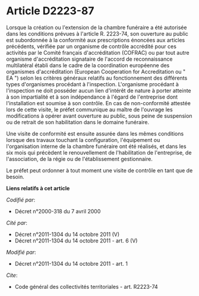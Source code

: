 # Article D2223-87

Lorsque la création ou l'extension de la chambre funéraire a été autorisée dans les conditions prévues à l'article R.
2223-74, son ouverture au public est subordonnée à la conformité aux prescriptions énoncées aux articles précédents, vérifiée
par un organisme de contrôle accrédité pour ces activités par le Comité français d'accréditation (COFRAC) ou par tout autre
organisme d'accréditation signataire de l'accord de reconnaissance multilatéral établi dans le cadre de la coordination
européenne des organismes d'accréditation (European Cooperation for Accreditation ou " EA ") selon les critères généraux
relatifs au fonctionnement des différents types d'organismes procédant à l'inspection. L'organisme procédant à l'inspection
ne doit posséder aucun lien d'intérêt de nature à porter atteinte à son impartialité et à son indépendance à l'égard de
l'entreprise dont l'installation est soumise à son contrôle. En cas de non-conformité attestée lors de cette visite, le
préfet communique au maître de l'ouvrage les modifications à opérer avant ouverture au public, sous peine de suspension ou de
retrait de son habilitation dans le domaine funéraire.

Une visite de conformité est ensuite assurée dans les mêmes conditions lorsque des travaux touchant la configuration,
l'équipement ou l'organisation interne de la chambre funéraire ont été réalisés, et dans les six mois qui précèdent le
renouvellement de l'habilitation de l'entreprise, de l'association, de la régie ou de l'établissement gestionnaire.

Le préfet peut ordonner à tout moment une visite de contrôle en tant que de besoin.

**Liens relatifs à cet article**

_Codifié par_:

  - Décret n°2000-318 du 7 avril 2000

_Cité par_:

  - Décret n°2011-1304 du 14 octobre 2011 (V)
  - Décret n°2011-1304 du 14 octobre 2011 - art. 6 (V)

_Modifié par_:

  - Décret n°2011-1304 du 14 octobre 2011 - art. 1

_Cite_:

  - Code général des collectivités territoriales - art. R2223-74
